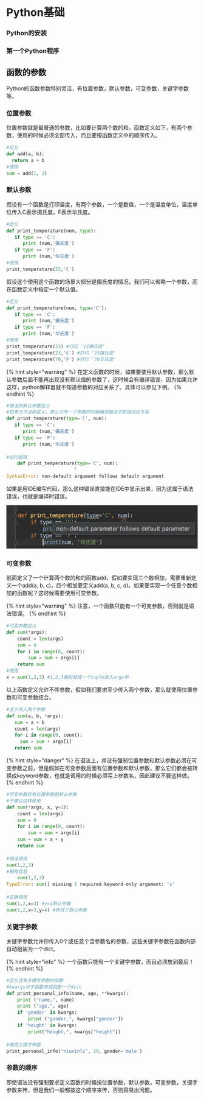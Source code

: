 # Python基础

### Python的安装



### 第一个Python程序







## 函数的参数

Python的函数参数特别灵活，有位置参数，默认参数，可变参数，关键字参数等。

### 位置参数

位置参数就是最普通的参数，比如要计算两个数的和，函数定义如下，有两个参数，使用的时候必须全部传入，而且要按函数定义中的顺序传入。

```python
#定义
def add(a, b):
  return a + b
#使用
sum = add(1, 2)
```

### 默认参数

假设有一个函数是打印温度，有两个参数，一个是数值，一个是温度单位，温度单位传入C表示摄氏度，F表示华氏度。

```python
#定义
def print_temperature(num, type):
   if type == 'C':
      print (num,'摄氏度')
   if type == 'F':
      print (num,'华氏度')
#使用
print_temperature(23,'C')
```

假设这个使用这个函数的场景大部分是摄氏度的情况，我们可以省略一个参数，而在函数定义中指定一个默认值。

```python
#定义
def print_temperature(num, type='C'):
   if type == 'C':
      print (num,'摄氏度')
   if type == 'F':
      print (num,'华氏度')
#使用
print_temperature(23) #打印 '23摄氏度'
print_temperature(23,'C') #打印 '23摄氏度'
print_temperature(70,'F') #打印 '70华氏度'
```

{% hint style="warning" %}
在定义函数的时候，如果要使用默认参数，那么默认参数后面不能再出现没有默认值的参数了，这时候会有编译错误，因为如果允许这样，python解释器就不知道参数的对应关系了。具体可以参见下例。
{% endhint %}

```python
#错误的默认参数定义
#如果允许这样定义，那么只传一个参数的时候编译器没法知道对应关系
def print_temperature(type='C', num):
   if type == 'C':
      print (num,'摄氏度')
   if type == 'F':
      print (num,'华氏度')
      
#运行报错
    def print_temperature(type='C', num):
                         ^
SyntaxError: non-default argument follows default argument
```

如果是用IDE编写代码，那么这种错误直接能在IDE中显示出来，因为这属于语法错误，也就是编译时错误。

![](.gitbook/assets/python1.png)

### 可变参数

前面定义了一个计算两个数的和的函数add，假如要实现三个数相加，需要重新定义一个add\(a, b, c\)，四个相加要定义add\(a, b, c, d\)。如果要实现一个任意个数相加的函数呢？这时候需要使用可变参数。

{% hint style="warning" %}
注意，一个函数只能有一个可变参数，否则就是语法错误。
{% endhint %}

```python
#可变参数定义
def sum(*args):
    count = len(args)
    sum = 0
    for i in range(0, count):
        sum = sum + args[i]
    return sum
#使用
x = sum(1,2,3) #1,2,3被封装成一个tuple放入args中
```

以上函数定义允许不传参数，假如我们要求至少传入两个参数，那么就使用位置参数和可变参数结合。

```python
#至少传入两个参数
def sum(a, b, *args):
   sum = a + b
   count = len(args)
   for i in range(0, count):
     sum = sum + args[i]
   return sum 
```

{% hint style="danger" %}
在语法上，并没有强制位置参数和默认参数必须在可变参数之前，但是假如在可变参数后面有位置参数和默认参数，那么它们都会被转换成keyword参数，也就是调用的时候必须写上参数名，因此建议不要这样做。
{% endhint %}

```python
#可变参数后有位置参数和默认参数
#不建议这样使用
def sum(*args, x, y=1):
    count = len(args)
    sum = 0
    for i in range(0, count):
        sum = sum + args[i]
    sum = sum + x + y
    return sum

#错误使用
sum(1,2,3)
#报错信息
    sum(1,2,3)
TypeError: sum() missing 1 required keyword-only argument: 'x'

#正确使用
sum(1,2,x=3) #y=1默认参数
sum(1,2,x=3,y=4) #修改了默认参数
```



### 关键字参数

关键字参数允许你传入0个或任意个含参数名的参数，这些关键字参数在函数内部自动组装为一个dict。

{% hint style="info" %}
一个函数只能有一个关键字参数，而且必须放到最后！
{% endhint %}

```python
#定义含有关键字参数的函数
#kwargs对于函数来说就是一个dict
def print_personal_info(name, age, **kwargs):
    print ("name,", name)
    print ("age,", age)
    if 'gender' in kwargs:
        print ("gender,", kwargs["gender"])
    if 'height' in kwargs:
        print("height,", kwargs["height"])

#使用关键字参数
print_personal_info("niuxinli", 29, gender='male')
```

### 参数的顺序

即使语法没有强制要求定义函数的时候按位置参数，默认参数，可变参数，关键字参数来传，但是我们一般都按这个顺序来传，否则容易出问题。

